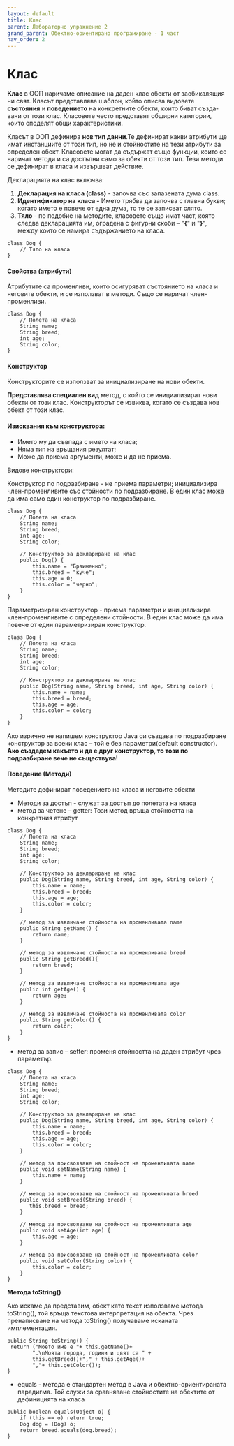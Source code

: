 ```yaml
---
layout: default
title: Клас
parent: Лабораторно упражнение 2
grand_parent: Обектно-ориентирано програмиране - 1 част
nav_order: 2
---
```


# Клас

**Клас** в ООП наричаме описание на даден клас обекти от заобикалящия ни свят. Класът представлява шаблон, който описва видо­вете **състояния** и **поведението** на конкретните обекти, които биват създа­вани от този клас. Класовете често представят обширни категории, които споделят общи характеристики.

Класът в ООП дефинира **нов тип данни**.Те дефинират какви атрибути ще имат инстанциите от този тип, но не и стойностите на тези атрибути за определен обект. Класовете могат да съдържат също функции, които се наричат методи и са достъпни само за обекти от този тип. Тези методи се дефинират в класа и извършват действие.

Декларацията на клас включва:

1. **Декларация на класа (class)** - започва със запазената дума class.
2. **Идентификатор на класа -** Името трябва да започва с главнa букви; когато името е повече от една дума, то те се записват слято.
3. **Тяло** - по подобие на методите, класовете също имат част, която следва декларацията им, оградена с фигурни скоби – "**{**" и "**}**", между които се намира съдържанието на класа.

```
class Dog {
    // Тяло на класа
}
```

#### Свойства (атрибути)

Атрибутитe са променливи, които осигуряват състоянието на класа и неговите обекти, и се използват в методи. Също се наричат член-променливи.

```
class Dog {
    // Полета на класа
    String name;
    String breed;
    int age;
    String color;
}
```

#### Конструктор

Конструкторите се използват за инициализиране на нови обекти.&#x20;

**Представлява специален вид** метод, с който се инициализират нови обекти от този клас. Конструкторът се извиква, когато се създава нов обект от този клас.

#### Изисквания към конструктора:

* Името му  да съвпада с името на класа;
* Няма тип на връщания резултат;
* Може да приема аргументи, може и да не приема.

Видове конструктори:

Конструктор по подразбиране - не приема параметри; инициализира член-променливите със стойности по подразбиране. В един клас може да има само един конструктор по подразбиране.

```
class Dog {
    // Полета на класа
    String name;
    String breed;
    int age;
    String color;
 
    // Конструктор за деклариране на клас
    public Dog() {
        this.name = "Брзименно";
        this.breed = "куче";
        this.age = 0;
        this.color = "черно";
    }
}
```

Параметризиран конструктор - приема параметри и инициализира член-променливите с определени стойности. В един клас може да има повече от един параметризиран конструктор.

```
class Dog {
    // Полета на класа
    String name;
    String breed;
    int age;
    String color;
 
    // Конструктор за деклариране на клас
    public Dog(String name, String breed, int age, String color) {
        this.name = name;
        this.breed = breed;
        this.age = age;
        this.color = color;
    }
}
```

Ако изрично не напишем конструктор Java си създава по подразбиране конструктор за всеки клас – той е без параметри(default constructor). **Ако създадем какъвто и да е друг конструктор, то този по подразбиране вече не съществува!**

#### Поведение (Методи)

Методите дефинират поведението на класа и неговите обекти

* Методи за достъп - служат за достъп до полетата на класа
* метод за четене – getter:  Този метод връща стойността на конкретния атрибут

```
class Dog {
    // Полета на класа
    String name;
    String breed;
    int age;
    String color;
 
    // Конструктор за деклариране на клас
    public Dog(String name, String breed, int age, String color) {
        this.name = name;
        this.breed = breed;
        this.age = age;
        this.color = color;
    }
 
    // метод за извличане стойноста на променливата name
    public String getName() {
        return name;
    }
 
    // метод за извличане стойноста на променливата breed
    public String getBreed(){
        return breed;
    }
 
    // метод за извличане стойноста на променливата age
    public int getAge() {
        return age;
    }
 
    // метод за извличане стойноста на променливата color
    public String getColor() {
        return color;
    }
}
```

* метод за запис – setter: променя стойността на даден атрибут чрез параметър.

```
class Dog {
    // Полета на класа
    String name;
    String breed;
    int age;
    String color;
 
    // Конструктор за деклариране на клас
    public Dog(String name, String breed, int age, String color) {
        this.name = name;
        this.breed = breed;
        this.age = age;
        this.color = color;
    }
 
    // метод за присвояване на стойност на променливата name
    public void setName(String name) {
        this.name = name;
    }
 
    // метод за присвояване на стойност на променливата breed
    public void setBreed(String breed) {
       this.breed = breed;
    }
 
    // метод за присвояване на стойност на променливата age
    public void setAge(int age) {
        this.age = age;
    }
 
    // метод за присвояване на стойност на променливата color
    public void setColor(String color) {
        this.color = color;
    }
}
```

**Метода toString()**

Ако искаме да представим, обект като текст използваме метода toString(), той връща текстова интерпретация на обекта. Чрез пренаписване на метода toString() получаваме исканата имплементация.

```
public String toString() {
 return ("Моето име е "+ this.getName()+
        ".\nМоята порода, години и цвят са " +
        this.getBreed()+"," + this.getAge()+
        ","+ this.getColor());
}
```

* equals - метода е стандартен метод в Java и обектно-ориентираната парадигма. Той служи за сравняване стойностите на обектите от дефиницията на класа

```
public boolean equals(Object o) {
    if (this == o) return true;
    Dog dog = (Dog) o;
    return breed.equals(dog.breed);
}
```



#### &#x20;

